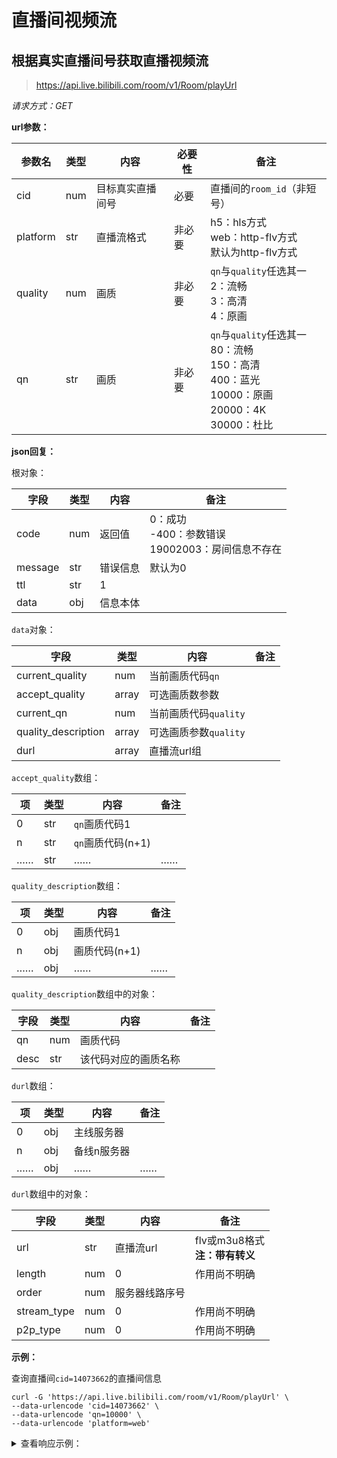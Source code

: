 # 直播间视频流

## 根据真实直播间号获取直播视频流

> https://api.live.bilibili.com/room/v1/Room/playUrl

*请求方式：GET*

**url参数：**

| 参数名 | 类型 | 内容        | 必要性 | 备注 |
| ------ | ---- | ----------- | ------ | ---- |
| cid    | num  | 目标真实直播间号 | 必要   |  直播间的`room_id`（非短号）  |
| platform    | str  | 直播流格式 | 非必要   |  h5：hls方式<br />web：http-flv方式<br />默认为http-flv方式  |
| quality    | num  | 画质 | 非必要   |  `qn`与`quality`任选其一<br />2：流畅<br />3：高清<br />4：原画  |
| qn    | str  | 画质 | 非必要   |  `qn`与`quality`任选其一<br />80：流畅<br />150：高清<br />400：蓝光<br />10000：原画<br />20000：4K<br />30000：杜比  |

**json回复：**

根对象：

| 字段    | 类型 | 内容     | 备注                        |
| ------- | ---- | -------- | --------------------------- |
| code    | num  | 返回值   | 0：成功<br />-400：参数错误<br />19002003：房间信息不存在 |
| message | str  | 错误信息 | 默认为0                     |
| ttl | str  |  1 |                      |
| data    | obj  | 信息本体 |                             |


`data`对象：

| 字段           | 类型 | 内容          | 备注                     |
| -------------- | ---- | ------------- | ------------------------ |
| current_quality         | num  | 当前画质代码`qn` |                    |
| accept_quality         | array | 可选画质数参数 |                    |
| current_qn         | num  | 当前画质代码`quality` |                          |
| quality_description        | array | 可选画质参数`quality` |                 |
| durl        | array | 直播流url组 |                 |

`accept_quality`数组：

| 项   | 类型 | 内容              | 备注 |
| ---- | ---- | ----------------- | ---- |
| 0    | str  | `qn`画质代码1     |      |
| n    | str  | `qn`画质代码(n+1) |      |
| ……   | str  | ……                | ……   |

`quality_description`数组：

| 项   | 类型 | 内容          | 备注 |
| ---- | ---- | ------------- | ---- |
| 0    | obj  | 画质代码1     |      |
| n    | obj  | 画质代码(n+1) |      |
| ……   | obj  | ……            | ……   |

`quality_description`数组中的对象：

| 字段 | 类型 | 内容                 | 备注 |
| ---- | ---- | -------------------- | ---- |
| qn   | num  | 画质代码             |      |
| desc | str  | 该代码对应的画质名称 |      |

`durl`数组：

| 项   | 类型 | 内容        | 备注 |
| ---- | ---- | ----------- | ---- |
| 0    | obj  | 主线服务器  |      |
| n    | obj  | 备线n服务器 |      |
| ……   | obj  | ……          | ……   |

`durl`数组中的对象：

| 字段           | 类型 | 内容          | 备注                     |
| -------------- | ---- | ------------- | ------------------------ |
| url           | str | 直播流url          | flv或m3u8格式<br />**注：带有转义** |
| length           | num | 0         | 作用尚不明确 |
| order           | num | 服务器线路序号   |                      |
| stream_type           | num | 0         | 作用尚不明确 |
| p2p_type           | num | 0         | 作用尚不明确 |

**示例：**

查询直播间`cid=14073662`的直播间信息

```shell
curl -G 'https://api.live.bilibili.com/room/v1/Room/playUrl' \
--data-urlencode 'cid=14073662' \
--data-urlencode 'qn=10000' \
--data-urlencode 'platform=web'
```

<details>
<summary>查看响应示例：</summary>

```json
{
  "code": 0,
  "message": "0",
  "ttl": 1,
  "data": {
    "current_quality": 3,
    "accept_quality": [
      "4",
      "3",
      "2"
    ],
    "current_qn": 3,
    "quality_description": [
      {
        "qn": 4,
        "desc": "原画"
      },
      {
        "qn": 3,
        "desc": "高清"
      },
      {
        "qn": 2,
        "desc": "流畅"
      }
    ],
    "durl": [
      {
        "url": "https://d1--cn-gotcha04.bilivideo.com/live-bvc/601131/live_14073662_bs_3699814_1500.flv?cdn=cn-gotcha04&expires=1602496530&len=0&oi=1939228219&pt=&qn=150&trid=e6540d81a5d04c2ea459c46ebe77472a&sigparams=cdn,expires,len,oi,pt,qn,trid&sign=20e4ac695fbdd1d11d5dac4f93caa783&ptype=0&src=9&sl=1&order=1",
        "length": 0,
        "order": 1,
        "stream_type": 0,
        "p2p_type": 0
      },
      {
        "url": "https://d1--cn-gotcha01.bilivideo.com/live-bvc/757951/live_14073662_bs_3699814_1500.flv?cdn=cn-gotcha01&expires=1602496530&len=0&oi=1939228219&pt=&qn=150&trid=e6540d81a5d04c2ea459c46ebe77472a&sigparams=cdn,expires,len,oi,pt,qn,trid&sign=9deea67bb9e9c1f0fa3886a34aa09473&ptype=0&src=9&sl=1&order=2",
        "length": 0,
        "order": 2,
        "stream_type": 0,
        "p2p_type": 0
      },
      {
        "url": "https://d1--cn-gotcha04.bilivideo.com/live-bvc/982058/live_14073662_bs_3699814_1500.flv?cdn=cn-gotcha04&expires=1602496530&len=0&oi=1939228219&pt=&qn=150&trid=e6540d81a5d04c2ea459c46ebe77472a&sigparams=cdn,expires,len,oi,pt,qn,trid&sign=8753b270960034660184d975d86c0161&ptype=0&src=9&sl=1&order=3",
        "length": 0,
        "order": 3,
        "stream_type": 0,
        "p2p_type": 0
      },
      {
        "url": "https://d1--cn-gotcha04.bilivideo.com/live-bvc/139554/live_14073662_bs_3699814_1500.flv?cdn=cn-gotcha04&expires=1602496530&len=0&oi=1939228219&pt=&qn=150&trid=e6540d81a5d04c2ea459c46ebe77472a&sigparams=cdn,expires,len,oi,pt,qn,trid&sign=cf93474e923c9ba8288c45d954f81045&ptype=0&src=9&sl=1&order=4",
        "length": 0,
        "order": 4,
        "stream_type": 0,
        "p2p_type": 0
      }
    ]
  }
}
```

</details>
